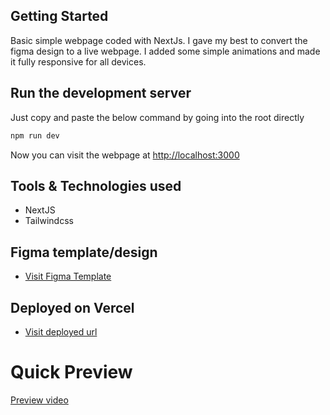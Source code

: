 ## Getting Started

Basic simple webpage coded with NextJs. I gave my best to convert the figma design to a live webpage. I added some simple animations and made it fully responsive for all devices.

## Run the development server

Just copy and paste the below command by going into the root directly

```bash
npm run dev
```

Now you can visit the webpage at [http://localhost:3000](http://localhost:3000)

## Tools & Technologies used

- NextJS
- Tailwindcss

## Figma template/design

- [Visit Figma Template](https://www.figma.com/file/Z8DFvkPJ8ntFu8jkGpgSc0/Bituniverse?type=design&node-id=0%3A1&mode=design&t=Nm3uK02vsgFOl6OL-1)

## Deployed on Vercel

- [Visit deployed url](https://nishal-barman-frontend-developer.vercel.app/)

# Quick Preview
[Preview video](
https://drive.google.com/file/d/1TZicGV80rrSTOSsq3QqFNPlc9mu0hacu/view?usp=drive_link)

